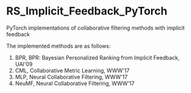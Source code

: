 # RS_Implicit_Feedback_PyTorch
PyTorch implementations of collaborative filtering methods with implicit feedback

The implemented methods are as follows:
1. BPR, BPR: Bayesian Personalized Ranking from Implicit Feedback, UAI'09
2. CML, Collaborative Metric Learning, WWW'17
3. MLP, Neural Collaborative Filtering, WWW'17
4. NeuMF, Neural Collaborative Filtering, WWW'17